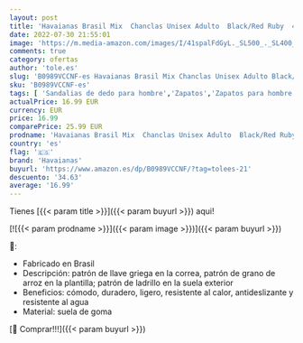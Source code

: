 ```yaml
---
layout: post
title: 'Havaianas Brasil Mix  Chanclas Unisex Adulto  Black/Red Ruby  45/46 EU'
date: 2022-07-30 21:55:01
image: 'https://m.media-amazon.com/images/I/41spalFdGyL._SL500_._SL400_.jpg'
comments: true
category: ofertas
author: 'tole.es'
slug: 'B0989VCCNF-es Havaianas Brasil Mix Chanclas Unisex Adulto Black/Red Ruby...'
sku: 'B0989VCCNF-es'
tags: [ 'Sandalias de dedo para hombre','Zapatos','Zapatos para hombre','Zapatos y complementos','chanclas','havaianas','🇪🇸', ]
actualPrice: 16.99 EUR
currency: EUR
price: 16.99
comparePrice: 25.99 EUR
prodname: 'Havaianas Brasil Mix  Chanclas Unisex Adulto  Black/Red Ruby  45/46 EU'
country: 'es'
flag: '🇪🇸'
brand: 'Havaianas'
buyurl: 'https://www.amazon.es/dp/B0989VCCNF/?tag=tolees-21'
descuento: '34.63'
average: '16.99'
---
```


Tienes [{{< param title >}}]({{< param buyurl >}}) aqui!

[![{{< param prodname >}}]({{< param image >}})]({{< param buyurl >}})

🔎:

- Fabricado en Brasil
- Descripción: patrón de llave griega en la correa, patrón de grano de arroz en la plantilla; patrón de ladrillo en la suela exterior
- Beneficios: cómodo, duradero, ligero, resistente al calor, antideslizante y resistente al agua
- Material: suela de goma

[🛒 Comprar!!!]({{< param buyurl >}})
